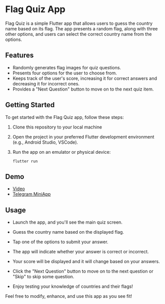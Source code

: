 # Flag Quiz App

Flag Quiz is a simple Flutter app that allows users to guess the country name based on its flag. The app presents a random flag, along with three other options, and users can select the correct country name from the options.

## Features

- Randomly generates flag images for quiz questions.
- Presents four options for the user to choose from.
- Keeps track of the user's score, increasing it for correct answers and decreasing it for incorrect ones.
- Provides a "Next Question" button to move on to the next quiz item.

## Getting Started

To get started with the Flag Quiz app, follow these steps:

1. Clone this repository to your local machine

2. Open the project in your preferred Flutter development environment (e.g., Android Studio, VSCode).

3. Run the app on an emulator or physical device:

   ```
   flutter run
   ```
## Demo
- [Video](https://photos.app.goo.gl/wFbXkGzm33Sg9Gm78)
- [Telegram MiniApp](https://t.me/flagle_quiz_bot/flagle)
## Usage

- Launch the app, and you'll see the main quiz screen.

- Guess the country name based on the displayed flag.

- Tap one of the options to submit your answer.

- The app will indicate whether your answer is correct or incorrect.

- Your score will be displayed and it will change based on your answers.

- Click the "Next Question" button to move on to the next question or "Skip" to skip some question.

- Enjoy testing your knowledge of countries and their flags!


Feel free to modify, enhance, and use this app as you see fit!

